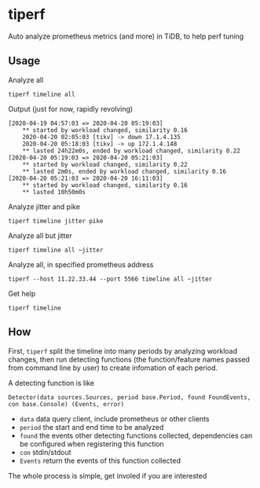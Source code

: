 # tiperf
Auto analyze prometheus metrics (and more) in TiDB, to help perf tuning

## Usage
Analyze all
```
tiperf timeline all
```
Output (just for now, rapidly revolving)
```
[2020-04-19 04:57:03 => 2020-04-20 05:19:03]
    ** started by workload changed, similarity 0.16
    2020-04-20 02:05:03 [tikv] -> down 17.1.4.135
    2020-04-20 05:18:03 [tikv] -> up 172.1.4.148
    ** lasted 24h22m0s, ended by workload changed, similarity 0.22
[2020-04-20 05:19:03 => 2020-04-20 05:21:03]
    ** started by workload changed, similarity 0.22
    ** lasted 2m0s, ended by workload changed, similarity 0.16
[2020-04-20 05:21:03 => 2020-04-20 16:11:03]
    ** started by workload changed, similarity 0.16
    ** lasted 10h50m0s
```

Analyze jitter and pike
```
tiperf timeline jitter pike
```

Analyze all but jitter
```
tiperf timeline all ~jitter
```

Analyze all, in specified prometheus address
```
tiperf --host 11.22.33.44 --port 5566 timeline all ~jitter
```

Get help
```
tiperf timeline
```

## How
First, `tiperf` split the timeline into many periods by analyzing workload changes,
then run detecting functions (the function/feature names passed from command line by user) to create infomation of each period.

A detecting function is like
```
Detector(data sources.Sources, period base.Period, found FoundEvents, con base.Console) (Events, error)
```
* `data` data query client, include prometheus or other clients
* `period` the start and end time to be analyzed
* `found` the events other detecting functions collected, dependencies can be configured when registering this function
* `con` stdin/stdout
* `Events` return the events of this function collected

The whole process is simple, get involed if you are interested
